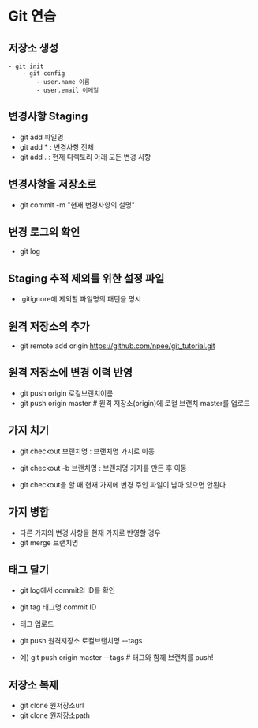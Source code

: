 # Git 연습

## 저장소 생성

    - git init
        - git config
            - user.name 이름
            - user.email 이메일

## 변경사항 Staging

- git add 파일명
- git add \* : 변경사항 전체
- git add . : 현재 디렉토리 아래 모든 변경 사항

## 변경사항을 저장소로

- git commit -m "현재 변경사항의 설명"

## 변경 로그의 확인

- git log

## Staging 추적 제외를 위한 설정 파일

- .gitignore에 제외할 파일명의 패턴을 명시

## 원격 저장소의 추가

- git remote add origin https://github.com/npee/git_tutorial.git

## 원격 저장소에 변경 이력 반영

- git push origin 로컬브랜치이름
- git push origin master # 원격 저장소(origin)에 로컬 브랜치 master를 업로드

## 가지 치기

- git checkout 브랜치명 : 브랜치명 가지로 이동
- git checkout -b 브랜치명 : 브랜치명 가지를 만든 후 이동

- git checkout을 할 때 현재 가지에 변경 주인 파일이 남아 있으면 안된다

## 가지 병합

- 다른 가지의 변경 사항을 현재 가지로 반영할 경우
- git merge 브랜치명

## 태그 달기

- git log에서 commit의 ID를 확인
- git tag 태그명 commit ID

- 태그 업로드
- git push 원격저장소 로컬브랜치명 --tags
- 예) git push origin master --tags # 태그와 함께 브랜치를 push!

## 저장소 복제

- git clone 원저장소url
- git clone 원저장소path
